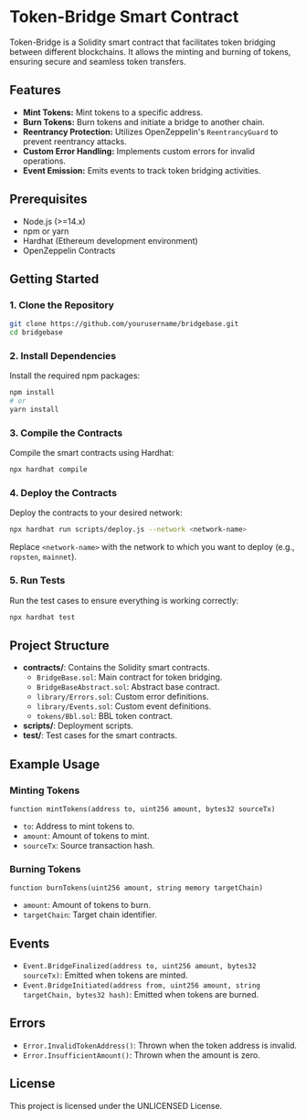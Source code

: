 # Token-Bridge Smart Contract

Token-Bridge is a Solidity smart contract that facilitates token bridging between different blockchains. It allows the minting and burning of tokens, ensuring secure and seamless token transfers.

## Features

- **Mint Tokens:** Mint tokens to a specific address.
- **Burn Tokens:** Burn tokens and initiate a bridge to another chain.
- **Reentrancy Protection:** Utilizes OpenZeppelin's `ReentrancyGuard` to prevent reentrancy attacks.
- **Custom Error Handling:** Implements custom errors for invalid operations.
- **Event Emission:** Emits events to track token bridging activities.

## Prerequisites

- Node.js (>=14.x)
- npm or yarn
- Hardhat (Ethereum development environment)
- OpenZeppelin Contracts

## Getting Started

### 1. Clone the Repository

```sh
git clone https://github.com/yourusername/bridgebase.git
cd bridgebase
```

### 2. Install Dependencies

Install the required npm packages:

```sh
npm install
# or
yarn install
```

### 3. Compile the Contracts

Compile the smart contracts using Hardhat:

```sh
npx hardhat compile
```

### 4. Deploy the Contracts

Deploy the contracts to your desired network:

```sh
npx hardhat run scripts/deploy.js --network <network-name>
```

Replace `<network-name>` with the network to which you want to deploy (e.g., `ropsten`, `mainnet`).

### 5. Run Tests

Run the test cases to ensure everything is working correctly:

```sh
npx hardhat test
```

## Project Structure

- **contracts/**: Contains the Solidity smart contracts.
  - `BridgeBase.sol`: Main contract for token bridging.
  - `BridgeBaseAbstract.sol`: Abstract base contract.
  - `library/Errors.sol`: Custom error definitions.
  - `library/Events.sol`: Custom event definitions.
  - `tokens/Bbl.sol`: BBL token contract.
- **scripts/**: Deployment scripts.
- **test/**: Test cases for the smart contracts.

## Example Usage

### Minting Tokens

```solidity
function mintTokens(address to, uint256 amount, bytes32 sourceTx)
```

- `to`: Address to mint tokens to.
- `amount`: Amount of tokens to mint.
- `sourceTx`: Source transaction hash.

### Burning Tokens

```solidity
function burnTokens(uint256 amount, string memory targetChain)
```

- `amount`: Amount of tokens to burn.
- `targetChain`: Target chain identifier.

## Events

- `Event.BridgeFinalized(address to, uint256 amount, bytes32 sourceTx)`: Emitted when tokens are minted.
- `Event.BridgeInitiated(address from, uint256 amount, string targetChain, bytes32 hash)`: Emitted when tokens are burned.

## Errors

- `Error.InvalidTokenAddress()`: Thrown when the token address is invalid.
- `Error.InsufficientAmount()`: Thrown when the amount is zero.

## License

This project is licensed under the UNLICENSED License.
